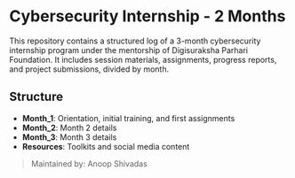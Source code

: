 # Cybersecurity Internship - 2 Months

This repository contains a structured log of a 3-month cybersecurity internship program under the mentorship of Digisuraksha Parhari Foundation. It includes session materials, assignments, progress reports, and project submissions, divided by month.

## Structure
- **Month_1**: Orientation, initial training, and first assignments
- **Month_2**: Month 2 details
- **Month_3**: Month 3 details
- **Resources**: Toolkits and social media content

> Maintained by: Anoop Shivadas
